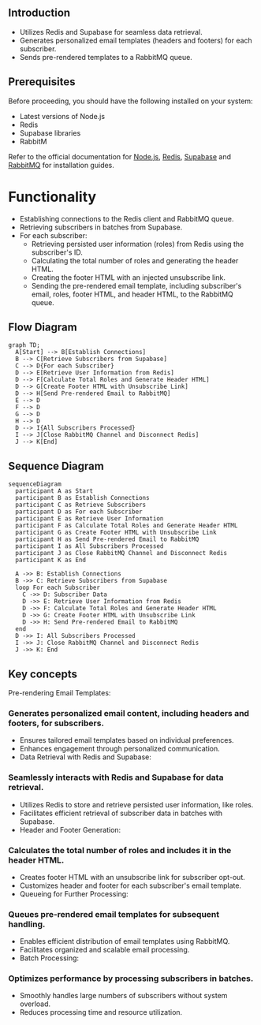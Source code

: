 ## Introduction

- Utilizes Redis and Supabase for seamless data retrieval.
- Generates personalized email templates (headers and footers) for each subscriber.
- Sends pre-rendered templates to a RabbitMQ queue.

## Prerequisites

Before proceeding, you should have the following installed on your system:

- Latest versions of Node.js
- Redis
- Supabase libraries
- RabbitM

Refer to the official documentation for [Node.js](https://nodejs.org/),
[Redis](https://redis.io/),
[Supabase](https://supabase.io/) and
[RabbitMQ](https://www.rabbitmq.com/monitoring.html) for installation guides.

# Functionality

- Establishing connections to the Redis client and RabbitMQ queue.
- Retrieving subscribers in batches from Supabase.
- For each subscriber:
  - Retrieving persisted user information (roles) from Redis using the subscriber's ID.
  - Calculating the total number of roles and generating the header HTML.
  - Creating the footer HTML with an injected unsubscribe link.
  - Sending the pre-rendered email template, including subscriber's email, roles, footer HTML, and header HTML, to the RabbitMQ queue.

## Flow Diagram

```mermaid
graph TD;
  A[Start] --> B[Establish Connections]
  B --> C[Retrieve Subscribers from Supabase]
  C --> D{For each Subscriber}
  D --> E[Retrieve User Information from Redis]
  D --> F[Calculate Total Roles and Generate Header HTML]
  D --> G[Create Footer HTML with Unsubscribe Link]
  D --> H[Send Pre-rendered Email to RabbitMQ]
  E --> D
  F --> D
  G --> D
  H --> D
  D --> I{All Subscribers Processed}
  I --> J[Close RabbitMQ Channel and Disconnect Redis]
  J --> K[End]
```

## Sequence Diagram

```mermaid
sequenceDiagram
  participant A as Start
  participant B as Establish Connections
  participant C as Retrieve Subscribers
  participant D as For each Subscriber
  participant E as Retrieve User Information
  participant F as Calculate Total Roles and Generate Header HTML
  participant G as Create Footer HTML with Unsubscribe Link
  participant H as Send Pre-rendered Email to RabbitMQ
  participant I as All Subscribers Processed
  participant J as Close RabbitMQ Channel and Disconnect Redis
  participant K as End

  A ->> B: Establish Connections
  B ->> C: Retrieve Subscribers from Supabase
  loop For each Subscriber
    C ->> D: Subscriber Data
    D ->> E: Retrieve User Information from Redis
    D ->> F: Calculate Total Roles and Generate Header HTML
    D ->> G: Create Footer HTML with Unsubscribe Link
    D ->> H: Send Pre-rendered Email to RabbitMQ
  end
  D ->> I: All Subscribers Processed
  I ->> J: Close RabbitMQ Channel and Disconnect Redis
  J ->> K: End

```

## Key concepts

Pre-rendering Email Templates:

### Generates personalized email content, including headers and footers, for subscribers.

- Ensures tailored email templates based on individual preferences.
- Enhances engagement through personalized communication.
- Data Retrieval with Redis and Supabase:

### Seamlessly interacts with Redis and Supabase for data retrieval.

- Utilizes Redis to store and retrieve persisted user information, like roles.
- Facilitates efficient retrieval of subscriber data in batches with Supabase.
- Header and Footer Generation:

### Calculates the total number of roles and includes it in the header HTML.

- Creates footer HTML with an unsubscribe link for subscriber opt-out.
- Customizes header and footer for each subscriber's email template.
- Queueing for Further Processing:

### Queues pre-rendered email templates for subsequent handling.

- Enables efficient distribution of email templates using RabbitMQ.
- Facilitates organized and scalable email processing.
- Batch Processing:

### Optimizes performance by processing subscribers in batches.

- Smoothly handles large numbers of subscribers without system overload.
- Reduces processing time and resource utilization.
